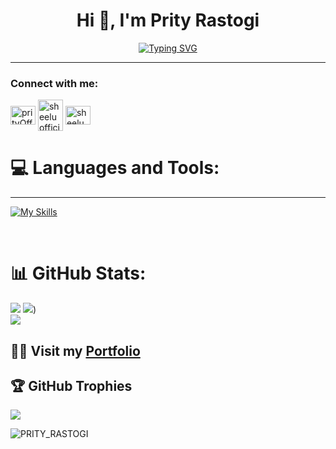 <h1 align="center">Hi 👋, I'm Prity Rastogi</h1>

[<div align="center">![Typing SVG](https://readme-typing-svg.demolab.com?font=Fira+Code&weight=800&pause=1000&color=eb7a66&background=B3FFE500&center=true&random=false&width=435&lines=Full+Stack+Web+Developer+👨🏻‍💻;Node.js+Backend+Developer+⚡️;1200%2B+Hours+of+Coding+Experience+⚡️;500%2B+DSA+Questions+Solved+💡)</div>](https://git.io/typing-svg)
<hr>

<h3 align="left">Connect with me:</h3>

<p align="left">
<a href="https://www.linkedin.com/in/prity-rastogi/" target="blank"><img align="center" src="https://raw.githubusercontent.com/rahuldkjain/github-profile-readme-generator/master/src/images/icons/Social/linked-in-alt.svg" alt="prityOfficial" height="30" width="40" /></a>
<a href="https://www.hackerrank.com/profile/surajyoti9839" target="blank"><img align="center" src="https://raw.githubusercontent.com/rahuldkjain/github-profile-readme-generator/master/src/images/icons/Social/hackerrank.svg" alt="sheeluofficial" height="50" width="40" /></a>
<a href="https://leetcode.com/Prity_Rastogi/" target="blank"><img align="center" src="https://raw.githubusercontent.com/rahuldkjain/github-profile-readme-generator/master/src/images/icons/Social/leet-code.svg" alt="sheeluofficial" height="30" width="40" /></a>
<!-- <a href="https://leetcode.com/Prity_Rastogi/" target="blank"><img align="center" src="https://raw.githubusercontent.com/rahuldkjain/github-profile-readme-generator/master/src/images/icons/Social/leetcode.svg" alt="sheeluofficial" height="30" width="40" /></a> -->
</p>

# 💻 Languages and Tools:

<hr/>

[![My Skills](https://skillicons.dev/icons?i=java,html,css,bootstrap,js,nodejs,expressjs,mongodb,mysql,redis,github,git,postman,netlify,vercel&theme=light)](https://skillicons.dev)

<br/>

# 📊 GitHub Stats:

![](https://github-readme-streak-stats.herokuapp.com/?user=PrityRastogi16=dark&hide_border=false)
![](https://github-readme-stats.vercel.app/api/top-langs/?username=PrityRastogi16&theme=dark&hide_border=false&include_all_commits=false&count_private=false&layout=compact))<br/>
![](https://github-readme-stats.vercel.app/api?username=PrityRastogi16&theme=dark&hide_border=false&include_all_commits=false&count_private=false)<br/>

## 👨‍💻 Visit my [Portfolio](https://PrityRastogi16.github.io/)

 ## 🏆 GitHub Trophies

![](https://github-profile-trophy.vercel.app/?username=PrityRastogi16&theme=radical&no-frame=false&no-bg=true&margin-w=4)

<p align="left"> <img src="https://komarev.com/ghpvc/?username=PrityRastogi16&label=Profile%20views&color=0e75b6&style=flat" alt="PRITY_RASTOGI" /> </p>
